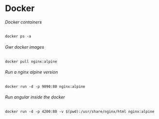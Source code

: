 # Docker

###### Docker containers
`docker ps -a`

###### Gwr docker images
`docker pull nginx:alpine`

###### Run a nginx alpine version
`docker run -d -p 9090:80 nginx:alpine`

###### Run angular inside the docker
`docker run -d -p 4200:80 -v $(pwd):/usr/share/nginx/html nginx:alpine`
